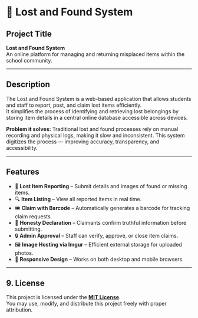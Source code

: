 # 🧭 Lost and Found System

## Project Title
**Lost and Found System**  
An online platform for managing and returning misplaced items within the school community.

---

## Description
The Lost and Found System is a web-based application that allows students and staff to report, post, and claim lost items efficiently.  
It simplifies the process of identifying and retrieving lost belongings by storing item details in a central online database accessible across devices.

**Problem it solves:**
Traditional lost and found processes rely on manual recording and physical logs, making it slow and inconsistent. This system digitizes the process — improving accuracy, transparency, and accessibility.

---

## Features
- 🧾 **Lost Item Reporting** – Submit details and images of found or missing items.  
- 🔍 **Item Listing** – View all reported items in real time.  
- 🎟️ **Claim with Barcode** – Automatically generates a barcode for tracking claim requests.  
- 🤝 **Honesty Declaration** – Claimants confirm truthful information before submitting.  
- 🔒 **Admin Approval** – Staff can verify, approve, or close item claims.  
- 🖼️ **Image Hosting via Imgur** – Efficient external storage for uploaded photos.  
- 📱 **Responsive Design** – Works on both desktop and mobile browsers.  

---

## 9. License
This project is licensed under the **[MIT License](https://opensource.org/licenses/MIT)**.  
You may use, modify, and distribute this project freely with proper attribution. 

